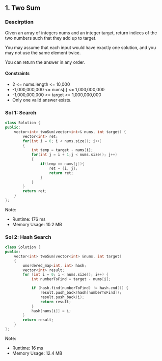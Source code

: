 ## 1. Two Sum

### Descirption 
Given an array of integers nums and an integer target, return indices of the two numbers such that they add up to target.

You may assume that each input would have exactly one solution, and you may not use the same element twice.

You can return the answer in any order.

#### Constraints
- 2 <= nums.length <= 10,000
- -1,000,000,000 <= nums[i] <= 1,000,000,000
- -1,000,000,000 <= target <= 1,000,000,000
- Only one valid answer exists.

### Sol 1: Search

```C++
class Solution {
public:
    vector<int> twoSum(vector<int>& nums, int target) {
        vector<int> ret;
        for(int i = 0; i < nums.size(); i++)
        {
            int temp = target - nums[i];
            for(int j = i + 1;j < nums.size(); j++)
            {
                if(temp == nums[j]){
                    ret = {i, j};
                    return ret;
                }
            }
        }
        return ret;
    }
};
```
Note:
- Runtime: 176 ms
- Memory Usage: 10.2 MB


### Sol 2: Hash Search
```C++
class Solution {
public:
    vector<int> twoSum(vector<int> &nums, int target)
    {
        unordered_map<int, int> hash;
        vector<int> result;
        for (int i = 0; i < nums.size(); i++) {
            int numberToFind = target - nums[i];

            if (hash.find(numberToFind) != hash.end()) {
                result.push_back(hash[numberToFind]);
                result.push_back(i);            
                return result;
            }
            hash[nums[i]] = i;
        }
        return result;
    }
};
```
Note:
- Runtime: 16 ms
- Memory Usage: 12.4 MB